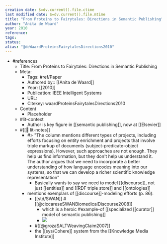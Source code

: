 ```yaml
---
creation date: $=dv.current().file.ctime
last modified date: $=dv.current().file.mtime
title: "From Proteins to Fairytales: Directions in Semantic Publishing"
author: "Anita de Waard"
year: 2010
reference: 
tags: 
status: 
alias: "@deWaardProteinsFairytalesDirections2010"
---
```

- #references
    - Title: From Proteins to Fairytales: Directions in Semantic Publishing
    - Meta:
        - Tags: #ref/Paper
        - Authored by::  [[Anita de Waard]]
        - Year: [[2010]]
        - Publication: IEEE Intelligent Systems
        - URL: 
        - Citekey: waardProteinsFairytalesDirections2010
    - Content
        - Placeholder
    - #lit-context
        - Author is key figure in [[semantic publishing]], now at [[Elsevier]]
    - #[[📝 lit-notes]]
        - #> "The column mentions different types of projects, including efforts focusing on entity enrichment and projects that involve triple markup of documents (subject-predicate-object expressions). However, such approaches are not enough. They help us find information, but they don't help us understand it. The author argues that we need to incorporate a better understanding of how language encodes meaning into our systems, so that we can develop a richer scientific knowledge representation"
            - Basically wants to say we need to model [[discourse]], not just [[entities]] and [[RDF triple store]] and [[ontologies]]
        - mentions exemplars of [[discourse]]-modeling efforts (p. 86):
            - [[std/SWAN]] #[[@ciccareseSWANBiomedicalDiscourse2008]]
                - which is a heroic #example-of [[specialized [[curator]] model of semantic publishing]]
                - ![](https://firebasestorage.googleapis.com/v0/b/firescript-577a2.appspot.com/o/imgs%2Fapp%2Fmegacoglab%2FyeTGkZb5eB.png?alt=media&token=7da3494b-0159-4ec4-b93a-52f00f61fcb7)
            - #[[@grozaSALTWeavingClaim2007]]
            - the [[sys/Cohere]] system from the [[Knowledge Media Institute]]
